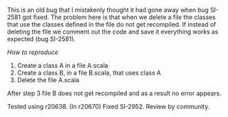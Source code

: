 This is an old bug that I mistakenly thought it had gone away when bug SI-2581 got fixed. The problem here is that when we delete a file the classes that use the classes defined in the file do not get recompiled. If instead of deleting the file we comment out the code and save it everything works as expected (bug SI-2581).

*How to reproduce*
 1. Create a class A in a file A.scala
 2. Create a class B, in a file B.scala, that uses class A
 3. Delete the file A.scala

After step 3 file B does not get recompiled and as a result no error appears.

Tested using r20638.
(In r20670) Fixed SI-2952. Review by community.
